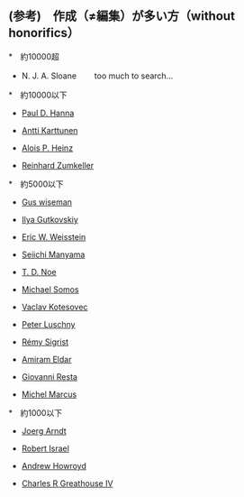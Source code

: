 ## (参考)　作成（≠編集）が多い方（without honorifics）

*　約10000超

   - N. J. A. Sloane 　　too much to search...

*　約10000以下

   - [Paul D. Hanna](https://oeis.org/search?q=author%3APaul+D.+Hanna)
   
   - [Antti Karttunen](https://oeis.org/search?q=author%3AAntti+Karttunen)

   - [Alois P. Heinz](https://oeis.org/search?q=author%3AAlois+P.+Heinz)
   
   - [Reinhard Zumkeller](https://oeis.org/search?q=author%3AReinhard+Zumkeller)

*　約5000以下

   - [Gus wiseman](https://oeis.org/search?q=author%3AGus+wiseman)

   - [Ilya Gutkovskiy](https://oeis.org/search?q=author%3AIlya+Gutkovskiy)
   
   - [Eric W. Weisstein](https://oeis.org/search?q=author%3AEric+W.+Weisstein)

   - [Seiichi Manyama](https://oeis.org/search?q=author%3ASeiichi+Manyama)
   
   - [T. D. Noe](https://oeis.org/search?q=author%3AT.+D.+Noe)
   
   - [Michael Somos](https://oeis.org/search?q=author%3AMichael+Somos)

   - [Vaclav Kotesovec](https://oeis.org/search?q=author%3AVaclav+Kotesovec)
   
   - [Peter Luschny](https://oeis.org/search?q=author%3APeter+Luschny)
   
   - [Rémy Sigrist](https://oeis.org/search?q=author%3ARémy+Sigrist)
   
   - [Amiram Eldar](https://oeis.org/search?q=author%3AAmiram+Eldar)
   
   - [Giovanni Resta](https://oeis.org/search?q=author%3AGiovanni+Resta)
   
   - [Michel Marcus](https://oeis.org/search?q=author%3AMichel+Marcus)

*　約1000以下

   - [Joerg Arndt](https://oeis.org/search?q=author%3AJoerg+Arndt)

   - [Robert Israel](https://oeis.org/search?q=author%3ARobert+Israel)

   - [Andrew Howroyd](https://oeis.org/search?q=author%3AAndrew+Howroyd)
   
   - [Charles R Greathouse IV](https://oeis.org/search?q=author%3ACharles+R+Greathouse+IV)
